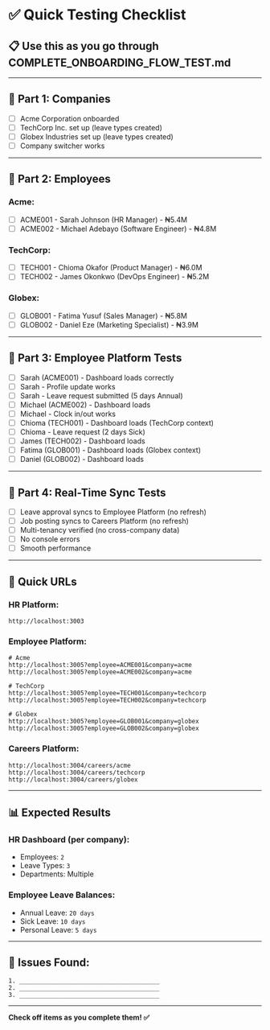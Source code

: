 # ✅ Quick Testing Checklist

## 📋 **Use this as you go through COMPLETE_ONBOARDING_FLOW_TEST.md**

---

## 🏢 **Part 1: Companies** 

- [ ] Acme Corporation onboarded
- [ ] TechCorp Inc. set up (leave types created)
- [ ] Globex Industries set up (leave types created)
- [ ] Company switcher works

---

## 👥 **Part 2: Employees**

### **Acme:**
- [ ] ACME001 - Sarah Johnson (HR Manager) - ₦5.4M
- [ ] ACME002 - Michael Adebayo (Software Engineer) - ₦4.8M

### **TechCorp:**
- [ ] TECH001 - Chioma Okafor (Product Manager) - ₦6.0M
- [ ] TECH002 - James Okonkwo (DevOps Engineer) - ₦5.2M

### **Globex:**
- [ ] GLOB001 - Fatima Yusuf (Sales Manager) - ₦5.8M
- [ ] GLOB002 - Daniel Eze (Marketing Specialist) - ₦3.9M

---

## 🧪 **Part 3: Employee Platform Tests**

- [ ] Sarah (ACME001) - Dashboard loads correctly
- [ ] Sarah - Profile update works
- [ ] Sarah - Leave request submitted (5 days Annual)
- [ ] Michael (ACME002) - Dashboard loads
- [ ] Michael - Clock in/out works
- [ ] Chioma (TECH001) - Dashboard loads (TechCorp context)
- [ ] Chioma - Leave request (2 days Sick)
- [ ] James (TECH002) - Dashboard loads
- [ ] Fatima (GLOB001) - Dashboard loads (Globex context)
- [ ] Daniel (GLOB002) - Dashboard loads

---

## 🔄 **Part 4: Real-Time Sync Tests**

- [ ] Leave approval syncs to Employee Platform (no refresh)
- [ ] Job posting syncs to Careers Platform (no refresh)
- [ ] Multi-tenancy verified (no cross-company data)
- [ ] No console errors
- [ ] Smooth performance

---

## 🎯 **Quick URLs**

### **HR Platform:**
```
http://localhost:3003
```

### **Employee Platform:**
```
# Acme
http://localhost:3005?employee=ACME001&company=acme
http://localhost:3005?employee=ACME002&company=acme

# TechCorp
http://localhost:3005?employee=TECH001&company=techcorp
http://localhost:3005?employee=TECH002&company=techcorp

# Globex
http://localhost:3005?employee=GLOB001&company=globex
http://localhost:3005?employee=GLOB002&company=globex
```

### **Careers Platform:**
```
http://localhost:3004/careers/acme
http://localhost:3004/careers/techcorp
http://localhost:3004/careers/globex
```

---

## 📊 **Expected Results**

### **HR Dashboard (per company):**
- Employees: `2`
- Leave Types: `3`
- Departments: Multiple

### **Employee Leave Balances:**
- Annual Leave: `20 days`
- Sick Leave: `10 days`
- Personal Leave: `5 days`

---

## 🐛 **Issues Found:**

```
1. _______________________________________
2. _______________________________________
3. _______________________________________
```

---

**Check off items as you complete them! ✅**




